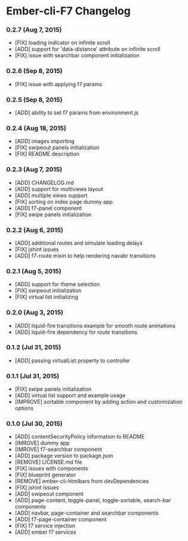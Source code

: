 # Ember-cli-F7 Changelog

### 0.2.7 (Aug 7, 2015)
- [FIX] loading indicator on infinite scroll
- [ADD] support for 'data-distance' attribute on infinite scroll
- [FIX] issue with searchbar component initialization

### 0.2.6 (Sep 8, 2015)
- [FIX] issue with applying f7 params

### 0.2.5 (Sep 8, 2015)
- [ADD] ability to set f7 params from environment.js

### 0.2.4 (Aug 18, 2015)
- [ADD] images importing
- [FIX] swipeout panels initialization
- [FIX] README description

### 0.2.3 (Aug 7, 2015)
- [ADD] CHANGELOG.md
- [ADD] support for multiviews layout
- [ADD] multiple views support
- [FIX] sorting on index page dummy app
- [ADD] f7-panel component
- [FIX] swipe panels initialization

### 0.2.2 (Aug 6, 2015)
- [ADD] additional routes and simulate loading delays
- [FIX] jshint issues
- [ADD] f7-route mixin to help rendering navabr transitions

### 0.2.1 (Aug 5, 2015)
- [ADD] support for theme selection
- [FIX] swipeout initialization
- [FIX] virtual list initializing

### 0.2.0 (Aug 3, 2015)
- [ADD] liquid-fire transitions example for smooth route animations
- [ADD] liquid-fire dependency for route transitions

### 0.1.2 (Jul 31, 2015)
- [ADD] passing virtualList property to controller

### 0.1.1 (Jul 31, 2015)
- [FIX] swipe panels initialization
- [ADD] virtual list support and example usage
- [IMPROVE] sortable component by adding action and customization options

### 0.1.0 (Jul 30, 2015)
- [ADD] contentSecurityPolicy information to README
- [IMROVE] dummy app
- [IMROVE] f7-searchbar component
- [ADD] package version to package.json
- [REMOVE] LICENSE.md file
- [FIX] issues with components
- [FIX] blueprint generator
- [REMOVE] ember-cli-htmlbars from devDependencies
- [FIX] jshint issues
- [ADD] swipeout component
- [ADD] page-content, toggle-panel, toggle-sortable, search-bar components
- [ADD] navbar, page-container and searchbar components
- [ADD] f7-page-container component
- [FIX] f7 service injection
- [ADD] ember f7 services